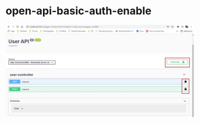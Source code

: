 # open-api-basic-auth-enable


![Alt text](https://github.com/dhananjaysinghar/open-api-basic-auth-enable/blob/main/src/main/resources/Screenshot_1.jpg?raw=true "Title")
